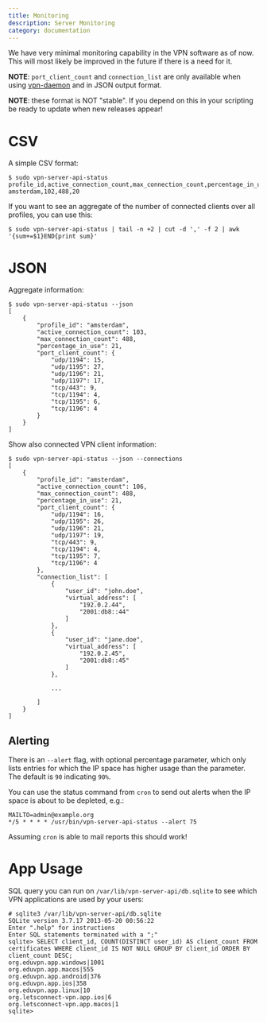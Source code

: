 ```yaml
---
title: Monitoring
description: Server Monitoring
category: documentation
---
```


We have very minimal monitoring capability in the VPN software as of now. This 
will most likely be improved in the future if there is a need for it.

**NOTE**: `port_client_count` and `connection_list` are only available when 
using [vpn-daemon](VPN_DAEMON.md) and in JSON output format.

**NOTE**: these format is NOT "stable". If you depend on this in your scripting
be ready to update when new releases appear!

# CSV

A simple CSV format:

    $ sudo vpn-server-api-status 
    profile_id,active_connection_count,max_connection_count,percentage_in_use
    amsterdam,102,488,20

If you want to see an aggregate of the number of connected clients over all 
profiles, you can use this:

    $ sudo vpn-server-api-status | tail -n +2 | cut -d ',' -f 2 | awk '{sum+=$1}END{print sum}'

# JSON

Aggregate information:

    $ sudo vpn-server-api-status --json
    [
        {
            "profile_id": "amsterdam",
            "active_connection_count": 103,
            "max_connection_count": 488,
            "percentage_in_use": 21,
            "port_client_count": {
                "udp/1194": 15,
                "udp/1195": 27,
                "udp/1196": 21,
                "udp/1197": 17,
                "tcp/443": 9,
                "tcp/1194": 4,
                "tcp/1195": 6,
                "tcp/1196": 4
            }
        }
    ]

Show also connected VPN client information:

    $ sudo vpn-server-api-status --json --connections
    [
        {
            "profile_id": "amsterdam",
            "active_connection_count": 106,
            "max_connection_count": 488,
            "percentage_in_use": 21,
            "port_client_count": {
                "udp/1194": 16,
                "udp/1195": 26,
                "udp/1196": 21,
                "udp/1197": 19,
                "tcp/443": 9,
                "tcp/1194": 4,
                "tcp/1195": 7,
                "tcp/1196": 4
            },
            "connection_list": [
                {
                    "user_id": "john.doe",
                    "virtual_address": [
                        "192.0.2.44",
                        "2001:db8::44"
                    ]
                },
                {
                    "user_id": "jane.doe",
                    "virtual_address": [
                        "192.0.2.45",
                        "2001:db8::45"
                    ]
                },

                ...

            ]
        }
    ]

## Alerting

There is an `--alert` flag, with optional percentage parameter, which only
lists entries for which the IP space has higher usage than the parameter. The 
default is `90` indicating `90%`. 

You can use the status command from `cron` to send out alerts when the IP space 
is about to be depleted, e.g.:

    MAILTO=admin@example.org
    */5 * * * * /usr/bin/vpn-server-api-status --alert 75

Assuming `cron` is able to mail reports this should work!

# App Usage

SQL query you can run on `/var/lib/vpn-server-api/db.sqlite` to see which VPN
applications are used by your users:

    # sqlite3 /var/lib/vpn-server-api/db.sqlite 
    SQLite version 3.7.17 2013-05-20 00:56:22
    Enter ".help" for instructions
    Enter SQL statements terminated with a ";"
    sqlite> SELECT client_id, COUNT(DISTINCT user_id) AS client_count FROM certificates WHERE client_id IS NOT NULL GROUP BY client_id ORDER BY client_count DESC;
    org.eduvpn.app.windows|1001
    org.eduvpn.app.macos|555
    org.eduvpn.app.android|376
    org.eduvpn.app.ios|358
    org.eduvpn.app.linux|10
    org.letsconnect-vpn.app.ios|6
    org.letsconnect-vpn.app.macos|1
    sqlite>

